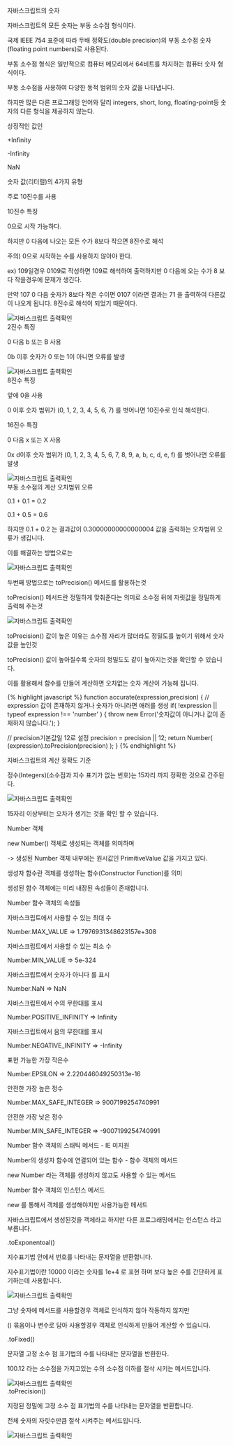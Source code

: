 <div class="box">
  <div class="small-title">자바스크립트의 숫자</div>
  <p>자바스크립트의 모든 숫자는 부동 소수점 형식이다.</p>
  <p>국제 IEEE 754 표준에 따라 두배 정확도(double precision)의 부동 소수점 숫자(floating point numbers)로 사용된다.</p>
  <p>부동 소수점 형식은 일반적으로 컴퓨터 메모리에서 64비트를 차지하는 컴퓨터 숫자 형식이다.</p>
  <p>부동 소수점을 사용하여 다양한 동적 범위의 숫자 값을 나타냅니다.</p>
  <p>하지만 많은 다른 프로그래밍 언어와 달리 integers, short, long, floating-point등 숫자의 다른 형식을 제공하지 않는다.</p>
</div>

<div class="box">
  <p>상징적인 값인</p>
  <p>+Infinity</p>
  <p>-Infinity</p>
  <p>NaN</p>
</div>

<div class="box">
  <p>숫자 값(리터럴)의 4가지 유형</p>
  <p>주로 10진수를 사용</p>
  <div class="small-title">10진수 특징</div>
  <p>0으로 시작 가능하다.</p>
  <p>하지만 0 다음에 나오는 모든 수가 8보다 작으면 8진수로 해석</p>
  <p>주의) 0으로 시작하는 수를 사용하지 않아야 한다.</p>
  <p>ex) 109일경우 0109로 작성하면 109로 해석하여 출력하지만 0 다음에 오는 수가 8 보다 작을경우에 문제가 생긴다.</p>
  <p>만약 107 0 다음 숫자가 8보다 작은 수이면 0107 이라면 결과는 71 을 출력하여 다른값이 나오게 됩니다. 8진수로 해석이 되었기 때문이다.</p>
<div class="img-box">
  <img src="{{ site.baseurl }}/static/img/post/2018-11-12-1.png" alt="자바스크립트 출력확인" />
</div>
</div>

<div class="box">
  <div class="small-title">2진수 특징</div>
  <p>0 다음 b 또는 B 사용</p>
  <p>0b 이후 숫자가 0 또는 1이 아니면 오류를 발생</p>
<div class="img-box">
  <img src="{{ site.baseurl }}/static/img/post/2018-11-12-2.png" alt="자바스크립트 출력확인" />
</div>
</div>

<div class="box">
  <div class="small-title">8진수 특징</div>
  <p>앞에 0을 사용</p>
  <p>0 이후 숫자 범위가 (0, 1, 2, 3, 4, 5, 6, 7) 를 벗어나면 10진수로 인식 해석한다.</p>
</div>

<div class="box">
  <div class="small-title">16진수 특징</div>
  <p>0 다음 x 또는 X 사용</p>
  <p>0x d이후 숫자 범위가 (0, 1, 2, 3, 4, 5, 6, 7, 8, 9, a, b, c, d, e, f) 를 벗어나면 오류를 발생</p>
<div class="img-box">
  <img src="{{ site.baseurl }}/static/img/post/2018-11-12-3.png" alt="자바스크립트 출력확인" />
</div>
</div>

<div class="box">
  <div class="small-title">부동 소수점의 계산 오차범위 오류</div>
  <p>0.1 + 0.1 = 0.2</p>
  <p>0.1 + 0.5 = 0.6</p>
  <p>하지만 0.1 + 0.2 는 결과값이 0.30000000000000004 값을 출력하는 오차범위 오류가 생깁니다.</p>
  <p>이를 해결하는 방법으로는</p>
<div class="img-box">
  <img src="{{ site.baseurl }}/static/img/post/2018-11-12-4.png" alt="자바스크립트 출력확인" />
</div>
  <p>두번째 방법으로는 toPrecision() 메서드를 활용하는것</p>
  <p>toPrecision() 메서드란 정밀하게 맞춰준다는 의미로 소수점 뒤에 자릿값을 정밀하게 출력해 주는것</p>
<div class="img-box">
  <img src="{{ site.baseurl }}/static/img/post/2018-11-12-5.png" alt="자바스크립트 출력확인" />
</div>
  <p>toPrecision() 값이 높은 이유는 소수점 자리가 많더라도 정밀도를 높이기 위해서 숫자값을 높인것</p>
  <p>toPrecision() 값이 높아질수록 숫자의 정밀도도 같이 높아지는것을 확인할 수 있습니다.</p>
  <p>이를 활용해서 함수를 만들어 계산하면 오차없는 숫자 계산이 가능해 집니다.</p>
{% highlight javascript %}
function accurate(expression,precision) {
  // expression 값이 존재하지 않거나 숫자가 아니라면 애러를 생성
  if( !expression || typeof expression !== 'number' ) {
    throw new Error('숫자값이 아니거나 값이 존재하지 않습니다.');
  }
  
  // precision기본값일 12로 설정
  precision = precision || 12;
  return Number( (expression).toPrecision(precision) );
}
{% endhighlight %}
</div>

<div class="box">
  <div class="small-title">자바스크립트의 계산 정확도 기준</div>
  <p>정수(Integers)(소수점과 지수 표기가 없는 번호)는 15자리 까지 정확한 것으로 간주된다.</p>
<div class="img-box">
  <img src="{{ site.baseurl }}/static/img/post/2018-11-12-6.png" alt="자바스크립트 출력확인" />
</div>
  <p>15자리 이상부터는 오차가 생기는 것을 확인 할 수 있습니다.</p>
</div>

<div class="box">
  <div class="small-title">Number 객체</div>
  <p>new Number() 객체로 생성되는 객체를 의미하며</p>
  <p>-> 생성된 Number 객체 내부에는 원시값인 PrimitiveValue 값을 가지고 있다.</p>
  <p>생성자 함수란 객체를 생성하는 함수(Constructor Function)를 의미</p>
  <p>생성된 함수 객체에는 미리 내장된 속성들이 존재합니다.</p>
</div>

<div class="box">
  <div class="small-title">Number 함수 객체의 속성들</div>
  <p>자바스크립트에서 사용할 수 있는 최대 수</p>
  <p>Number.MAX_VALUE => 1.7976931348623157e+308</p>
  <p>자바스크립트에서 사용할 수 있는 최소 수</p>
  <p>Number.MIN_VALUE => 5e-324</p>
  <p>자바스크립트에서 숫자가 아니다 를 표시</p>
  <p>Number.NaN => NaN</p>
  <p>자바스크립트에서 수의 무한대를 표시</p>
  <p>Number.POSITIVE_INFINITY => Infinity</p>
  <p>자바스크립트에서 음의 무한대를 표시</p>
  <p>Number.NEGATIVE_INFINITY => -Infinity</p>
  <p>표현 가능한 가장 작은수</p>
  <p>Number.EPSILON => 2.220446049250313e-16</p>
  <p>안전한 가장 높은 정수</p>
  <p>Number.MAX_SAFE_INTEGER => 9007199254740991</p>
  <p>안전한 가장 낮은 정수</p>
  <p>Number.MIN_SAFE_INTEGER => -9007199254740991</p>
</div>

<div class="box">
  <div class="small-title">Number 함수 객체의 스태틱 메서드 - IE 미지원</div>
  <p>Number의 생성자 함수에 연결되어 있는 함수 - 함수 객체의 메서드</p>
  <p>new Number 라는 객체를 생성하지 않고도 사용할 수 있는 메서드</p>
</div>

<div class="box">
  <div class="small-title">Number 함수 객체의 인스턴스 메서드</div>
  <p>new 를 통해서 객체를 생성해야지만 사용가능한 메서드</p>
  <p>자바스크립트에서 생성된것을 객체라고 하지만 다른 프로그래밍에서는 인스턴스 라고 부릅니다.</p>
  <div class="small-title">.toExponentoal()</div>
  <p>지수표기법 안에서 번호를 나타내는 문자열을 반환합니다.</p>
  <p>지수표기법이란 10000 이라는 숫자를 1e+4 로 표현 하며 보다 높은 수를 간단하게 표기하는데 사용합니다.</p>
<div class="img-box">
  <img src="{{ site.baseurl }}/static/img/post/2018-11-12-7.png" alt="자바스크립트 출력확인" />
</div>
  <p>그냥 숫자에 메서드를 사용할경우 객체로 인식하지 않아 작동하지 않지만</p>
  <p>() 묶음이나 변수로 담아 사용할경우 객체로 인식하게 만들어 계산할 수 있습니다.</p>
  <div class="small-title">.toFixed()</div>
  <p>문자열 고정 소수 점 표기법의 수를 나타내는 문자열을 반환한다.</p>
  <p>100.12 라는 소수점을 가지고있는 수의 소수점 이하를 절삭 시키는 메서드입니다.</p>
<div class="img-box">
  <img src="{{ site.baseurl }}/static/img/post/2018-11-12-8.png" alt="자바스크립트 출력확인" />
</div>
  <div class="small-title">.toPrecision()</div>
  <p>지정된 정밀에 고정 소수 점 표기법의 수를 나타내는 문자열을 반환합니다.</p>
  <p>전체 숫자의 자릿수만큼 절삭 시켜주는 메서드입니다.</p>
<div class="img-box">
  <img src="{{ site.baseurl }}/static/img/post/2018-11-12-9.png" alt="자바스크립트 출력확인" />
</div>
</div>
